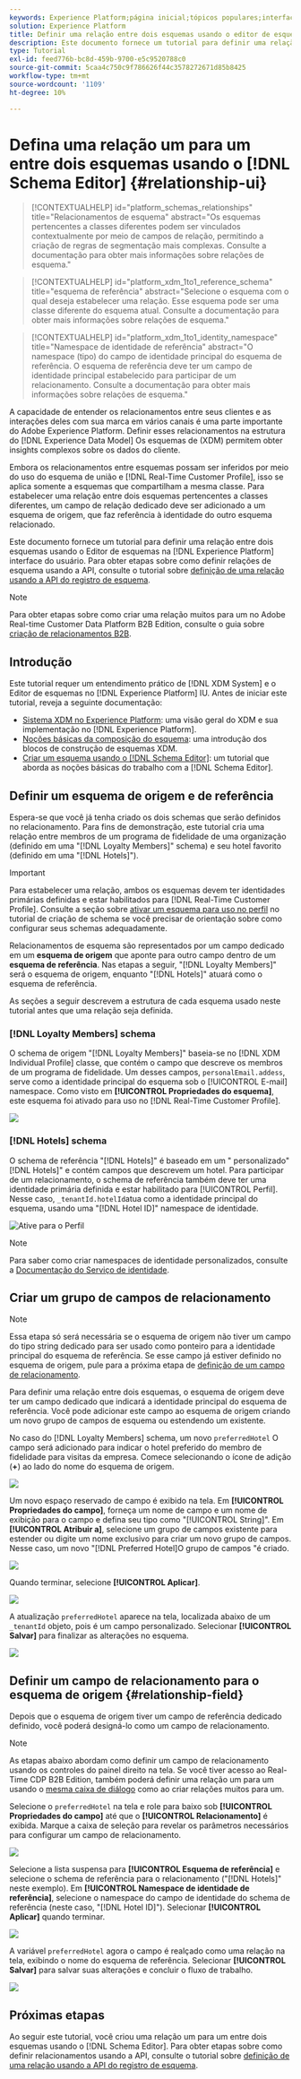 ```yaml
---
keywords: Experience Platform;página inicial;tópicos populares;interface do usuário;UI;XDM;sistema XDM;modelo de dados de experiência;modelo de dados de experiência;modelo de dados;modelo de dados;modelo de dados;editor de esquemas;Editor de esquemas;esquema;Esquema;esquemas;criar;relação;Relação;referência;Referência;
solution: Experience Platform
title: Definir uma relação entre dois esquemas usando o editor de esquemas
description: Este documento fornece um tutorial para definir uma relação entre dois esquemas usando o Editor de esquemas na interface do usuário Experience Platform.
type: Tutorial
exl-id: feed776b-bc8d-459b-9700-e5c9520788c0
source-git-commit: 5caa4c750c9f786626f44c3578272671d85b8425
workflow-type: tm+mt
source-wordcount: '1109'
ht-degree: 10%

---
```


# Defina uma relação um para um entre dois esquemas usando o [!DNL Schema Editor] {#relationship-ui}

>[!CONTEXTUALHELP]
>id="platform_schemas_relationships"
>title="Relacionamentos de esquema"
>abstract="Os esquemas pertencentes a classes diferentes podem ser vinculados contextualmente por meio de campos de relação, permitindo a criação de regras de segmentação mais complexas. Consulte a documentação para obter mais informações sobre relações de esquema."

>[!CONTEXTUALHELP]
>id="platform_xdm_1to1_reference_schema"
>title="esquema de referência"
>abstract="Selecione o esquema com o qual deseja estabelecer uma relação. Esse esquema pode ser uma classe diferente do esquema atual. Consulte a documentação para obter mais informações sobre relações de esquema."

>[!CONTEXTUALHELP]
>id="platform_xdm_1to1_identity_namespace"
>title="Namespace de identidade de referência"
>abstract="O namespace (tipo) do campo de identidade principal do esquema de referência. O esquema de referência deve ter um campo de identidade principal estabelecido para participar de um relacionamento. Consulte a documentação para obter mais informações sobre relações de esquema."

A capacidade de entender os relacionamentos entre seus clientes e as interações deles com sua marca em vários canais é uma parte importante do Adobe Experience Platform. Definir esses relacionamentos na estrutura do [!DNL Experience Data Model] Os esquemas de (XDM) permitem obter insights complexos sobre os dados do cliente.

Embora os relacionamentos entre esquemas possam ser inferidos por meio do uso do esquema de união e [!DNL Real-Time Customer Profile], isso se aplica somente a esquemas que compartilham a mesma classe. Para estabelecer uma relação entre dois esquemas pertencentes a classes diferentes, um campo de relação dedicado deve ser adicionado a um esquema de origem, que faz referência à identidade do outro esquema relacionado.

Este documento fornece um tutorial para definir uma relação entre dois esquemas usando o Editor de esquemas na [!DNL Experience Platform] interface do usuário. Para obter etapas sobre como definir relações de esquema usando a API, consulte o tutorial sobre [definição de uma relação usando a API do registro de esquema](relationship-api.md).

>[!NOTE]
>
>Para obter etapas sobre como criar uma relação muitos para um no Adobe Real-time Customer Data Platform B2B Edition, consulte o guia sobre [criação de relacionamentos B2B](./relationship-b2b.md).

## Introdução

Este tutorial requer um entendimento prático de [!DNL XDM System] e o Editor de esquemas no [!DNL Experience Platform] IU. Antes de iniciar este tutorial, reveja a seguinte documentação:

* [Sistema XDM no Experience Platform](../home.md): uma visão geral do XDM e sua implementação no [!DNL Experience Platform].
* [Noções básicas da composição do esquema](../schema/composition.md): uma introdução dos blocos de construção de esquemas XDM.
* [Criar um esquema usando o [!DNL Schema Editor]](create-schema-ui.md): um tutorial que aborda as noções básicas do trabalho com a [!DNL Schema Editor].

## Definir um esquema de origem e de referência

Espera-se que você já tenha criado os dois schemas que serão definidos no relacionamento. Para fins de demonstração, este tutorial cria uma relação entre membros de um programa de fidelidade de uma organização (definido em uma &quot;[!DNL Loyalty Members]&quot; schema) e seu hotel favorito (definido em uma &quot;[!DNL Hotels]&quot;).

>[!IMPORTANT]
>
>Para estabelecer uma relação, ambos os esquemas devem ter identidades primárias definidas e estar habilitados para [!DNL Real-Time Customer Profile]. Consulte a seção sobre [ativar um esquema para uso no perfil](./create-schema-ui.md#profile) no tutorial de criação de schema se você precisar de orientação sobre como configurar seus schemas adequadamente.

Relacionamentos de esquema são representados por um campo dedicado em um **esquema de origem** que aponte para outro campo dentro de um **esquema de referência**. Nas etapas a seguir, &quot;[!DNL Loyalty Members]&quot; será o esquema de origem, enquanto &quot;[!DNL Hotels]&quot; atuará como o esquema de referência.

As seções a seguir descrevem a estrutura de cada esquema usado neste tutorial antes que uma relação seja definida.

### [!DNL Loyalty Members] schema

O schema de origem &quot;[!DNL Loyalty Members]&quot; baseia-se no [!DNL XDM Individual Profile] classe, que contém o campo que descreve os membros de um programa de fidelidade. Um desses campos, `personalEmail.addess`, serve como a identidade principal do esquema sob o [!UICONTROL E-mail] namespace. Como visto em **[!UICONTROL Propriedades do esquema]**, este esquema foi ativado para uso no [!DNL Real-Time Customer Profile].

![](../images/tutorials/relationship/loyalty-members.png)

### [!DNL Hotels] schema

O schema de referência &quot;[!DNL Hotels]&quot; é baseado em um &quot; personalizado&quot;[!DNL Hotels]&quot; e contém campos que descrevem um hotel. Para participar de um relacionamento, o schema de referência também deve ter uma identidade primária definida e estar habilitado para [!UICONTROL Perfil]. Nesse caso, `_tenantId.hotelId`atua como a identidade principal do esquema, usando uma &quot;[!DNL Hotel ID]&quot; namespace de identidade.

![Ative para o Perfil](../images/tutorials/relationship/hotels.png)

>[!NOTE]
>
>Para saber como criar namespaces de identidade personalizados, consulte a [Documentação do Serviço de identidade](../../identity-service/namespaces.md#manage-namespaces).

## Criar um grupo de campos de relacionamento

>[!NOTE]
>
>Essa etapa só será necessária se o esquema de origem não tiver um campo do tipo string dedicado para ser usado como ponteiro para a identidade principal do esquema de referência. Se esse campo já estiver definido no esquema de origem, pule para a próxima etapa de [definição de um campo de relacionamento](#relationship-field).

Para definir uma relação entre dois esquemas, o esquema de origem deve ter um campo dedicado que indicará a identidade principal do esquema de referência. Você pode adicionar este campo ao esquema de origem criando um novo grupo de campos de esquema ou estendendo um existente.

No caso do [!DNL Loyalty Members] schema, um novo `preferredHotel` O campo será adicionado para indicar o hotel preferido do membro de fidelidade para visitas da empresa. Comece selecionando o ícone de adição (**+**) ao lado do nome do esquema de origem.

![](../images/tutorials/relationship/loyalty-add-field.png)

Um novo espaço reservado de campo é exibido na tela. Em **[!UICONTROL Propriedades do campo]**, forneça um nome de campo e um nome de exibição para o campo e defina seu tipo como &quot;[!UICONTROL String]&quot;. Em **[!UICONTROL Atribuir a]**, selecione um grupo de campos existente para estender ou digite um nome exclusivo para criar um novo grupo de campos. Nesse caso, um novo &quot;[!DNL Preferred Hotel]O grupo de campos &quot;é criado.

![](../images/tutorials/relationship/relationship-field-details.png)

Quando terminar, selecione **[!UICONTROL Aplicar]**.

![](../images/tutorials/relationship/relationship-field-apply.png)

A atualização `preferredHotel` aparece na tela, localizada abaixo de um `_tenantId` objeto, pois é um campo personalizado. Selecionar **[!UICONTROL Salvar]** para finalizar as alterações no esquema.

![](../images/tutorials/relationship/relationship-field-save.png)

## Definir um campo de relacionamento para o esquema de origem {#relationship-field}

Depois que o esquema de origem tiver um campo de referência dedicado definido, você poderá designá-lo como um campo de relacionamento.

>[!NOTE]
>
>As etapas abaixo abordam como definir um campo de relacionamento usando os controles do painel direito na tela. Se você tiver acesso ao Real-Time CDP B2B Edition, também poderá definir uma relação um para um usando o [mesma caixa de diálogo](./relationship-b2b.md#relationship-field) como ao criar relações muitos para um.

Selecione o `preferredHotel` na tela e role para baixo sob **[!UICONTROL Propriedades do campo]** até que o **[!UICONTROL Relacionamento]** é exibida. Marque a caixa de seleção para revelar os parâmetros necessários para configurar um campo de relacionamento.

![](../images/tutorials/relationship/relationship-checkbox.png)

Selecione a lista suspensa para **[!UICONTROL Esquema de referência]** e selecione o schema de referência para o relacionamento (&quot;[!DNL Hotels]&quot; neste exemplo). Em **[!UICONTROL Namespace de identidade de referência]**, selecione o namespace do campo de identidade do schema de referência (neste caso, &quot;[!DNL Hotel ID]&quot;). Selecionar **[!UICONTROL Aplicar]** quando terminar.

![](../images/tutorials/relationship/reference-schema-id-namespace.png)

A variável `preferredHotel` agora o campo é realçado como uma relação na tela, exibindo o nome do esquema de referência. Selecionar **[!UICONTROL Salvar]** para salvar suas alterações e concluir o fluxo de trabalho.

![](../images/tutorials/relationship/relationship-save.png)

## Próximas etapas

Ao seguir este tutorial, você criou uma relação um para um entre dois esquemas usando o [!DNL Schema Editor]. Para obter etapas sobre como definir relacionamentos usando a API, consulte o tutorial sobre [definição de uma relação usando a API do registro de esquema](relationship-api.md).
